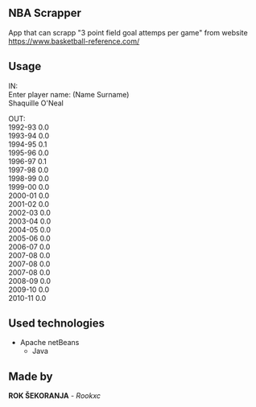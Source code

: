 ## NBA Scrapper

App that can scrapp "3 point field goal attemps per game" from website https://www.basketball-reference.com/

## Usage

IN:<br/>
Enter player name: (Name Surname)<br/>
Shaquille O'Neal<br/>

OUT:<br/>
1992-93 0.0<br/>
1993-94 0.0<br/>
1994-95 0.1<br/>
1995-96 0.0<br/>
1996-97 0.1<br/>
1997-98 0.0<br/>
1998-99 0.0<br/>
1999-00 0.0<br/>
2000-01 0.0<br/>
2001-02 0.0<br/>
2002-03 0.0<br/>
2003-04 0.0<br/>
2004-05 0.0<br/>
2005-06 0.0<br/>
2006-07 0.0<br/>
2007-08 0.0<br/>
2007-08 0.0<br/>
2007-08 0.0<br/>
2008-09 0.0<br/>
2009-10 0.0<br/>
2010-11 0.0<br/>

## Used technologies

* Apache netBeans
  * Java

## Made by
**ROK ŠEKORANJA** - *Rookxc*

